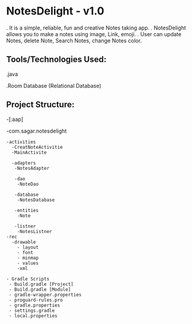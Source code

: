 
# NotesDelight - v1.0
. It is a simple, reliable, fun and creative Notes taking app.
. NotesDelight allows you to make a notes using image, Link, emoji.
. User can update Notes, delete Note, Search Notes, change Notes color.










## Tools/Technologies Used:
.java

.Room Database (Relational Database)
## Project Structure:

-[:aap]

-com.sagar.notesdelight

    -activities
      -CreatNoteActivitie
      -MainActivite
      
      -adapters
       -NotesAdapter

       -dao
        -NoteDao

       -database
        -NotesDatabase

       -entities
        -Note
       
       -listner
        -NotesListner
    -rec
      -drawable
        - layout
        - font
        - minmap
        - values
        -xml

    - Gradle Scripts
     - Build.gradle [Project]
     - Build.gradle [Module]
     - gradle-wrapper.properties
     - proguard-rules.pro
     - gradle.properties
     - settings.gradle
     - local.properties

   
